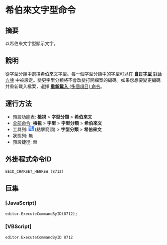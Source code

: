 # 希伯來文字型命令

## 摘要

以希伯來文字型顯示文字。

## 說明

從字型分類中選擇希伯來文字型。每一個字型分類中的字型可以在 [**自訂字型** 對話方塊](../../dlg/properties/font/index) 中被設定。變更字型分類將不會改變打開檔案的編碼。如果您想要變更編碼并重新載入檔案，選擇 [**重新載入** (多個項目) 命令](../file/file_reload_defined)。

## 運行方法

- 預設功能表: **檢視** \> **字型分類** \> **希伯來文**
- [全部命令](../tools/all_commands): **檢視** \> **字型** >
**字型分類** \> **希伯來文**
- 工具列: ![](../../images/fontpopup.png)
(點擊箭頭) \> **字型分類** \> **希伯來文**
- 狀態列: 無
- 預設捷徑: 無

## 外掛程式命令ID

```
EEID_CHARSET_HEBREW (8712)
```

## 巨集

### \[JavaScript\]

```
editor.ExecuteCommandByID(8712);
```

### \[VBScript\]

```
editor.ExecuteCommandByID 8712
```
